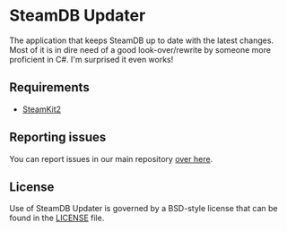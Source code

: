 # SteamDB Updater

The application that keeps SteamDB up to date with the latest changes. Most of it is in dire need of a good look-over/rewrite by someone more proficient in C#. I'm surprised it even works!

## Requirements
- [SteamKit2](https://github.com/SteamRE/SteamKit)

## Reporting issues
You can report issues in our main repository [over here](https://github.com/SteamDatabase/SteamDatabase).

## License
Use of SteamDB Updater is governed by a BSD-style license that can be found in the [LICENSE](https://github.com/SteamDatabase/SteamDB-Updater/blob/master/LICENSE) file.
